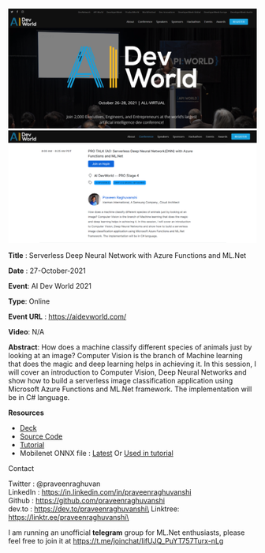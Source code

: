 <img src=".\assets\ai-dev-world-home.png" alt="AI Dev World 2021" style="zoom:80%;" />

<img src=".\assets\ai-dev-world-praveen.png" alt="Serverless DNN" style="zoom:80%;" />

**Title** : Serverless Deep Neural Network with Azure Functions and ML.Net

**Date** : 27-October-2021

**Event**: AI Dev World 2021

**Type**: Online

**Event URL** : https://aidevworld.com/

**Video**: N/A

**Abstract**: How does a machine classify different species of animals just by looking at an image? Computer Vision is the branch of Machine learning that does the magic and deep learning helps in achieving it. In this session, I will cover an introduction to Computer Vision, Deep Neural Networks and show how to build a serverless image classification application using Microsoft Azure Functions and ML.Net framework. The implementation will be in C# language.

**Resources**

- [Deck](https://github.com/praveenraghuvanshi/tech-sessions/blob/master/27102021-AI-Dev-World-2021/AI-Dev-World-2021-Serverless-DNN.pdf)
- [Source Code](https://github.com/praveenraghuvanshi/tech-sessions/tree/master/27102021-AI-Dev-World-2021/src/ServerlessDNN)
- [Tutorial](https://dev.to/praveenraghuvanshi/end-to-end-serverless-deep-neural-network-with-azure-functions-and-ml-net-505a)
- Mobilenet ONNX file : [Latest](https://github.com/onnx/models/tree/master/vision/classification/mobilenet/model) Or [Used in tutorial](https://github.com/praveenraghuvanshi/tech-sessions/blob/master/27102021-AI-Dev-World-2021/assets/mobilenetv2-7.onnx)

Contact

Twitter : @praveenraghuvan\
LinkedIn : https://in.linkedin.com/in/praveenraghuvanshi \
Github : https://github.com/praveenraghuvanshi \
dev.to : https://dev.to/praveenraghuvanshi\
Linktree: https://linktr.ee/praveenraghuvanshi\

I am running an unofficial **telegram** group for ML.Net enthusiasts, please feel free to join it at https://t.me/joinchat/IifUJQ_PuYT757Turx-nLg